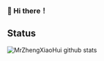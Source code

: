 ### :star2: Hi there！

## Status

![MrZhengXiaoHui github stats](https://github-readme-stats.vercel.app/api?username=MrZhengXiaoHui&show_icons=true&title_color=fff&icon_color=79ff97&text_color=9f9f9f&bg_color=151515)

<!--
**MrZhengXiaoHui/MrZhengXiaoHui** is a ✨ _special_ ✨ repository because its `README.md` (this file) appears on your GitHub profile.

Here are some ideas to get you started:

- 🔭 I’m currently working on ...
- 🌱 I’m currently learning ...
- 👯 I’m looking to collaborate on ...
- 🤔 I’m looking for help with ...
- 💬 Ask me about ...
- 📫 How to reach me: ...
- 😄 Pronouns: ...
- ⚡ Fun fact: ...
-->
